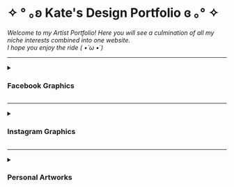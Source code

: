 # ✧ °  ｡ʚ Kate's Design Portfolio ɞ ｡° ✧

<p><em>Welcome to my Artist Portfolio! Here you will see a culmination of all my niche interests combined into one website. <br>I hope you enjoy the ride ( •̀ ω •́ )</em></p>

***
<details>
<summary><h3><p>Facebook Graphics</p></h3></summary>

![worklight-banner1](https://github.com/mintipresh/KatesGDPortfolio/assets/63135621/a3f76c61-421e-4551-b5d7-bfdc2dcb430b)
![tuesday](https://github.com/mintipresh/KatesGDPortfolio/assets/63135621/544a4600-9662-4393-bb02-4a8816baab1d)
![parasayo](https://github.com/mintipresh/KatesGDPortfolio/assets/63135621/9f0632c2-b431-4a31-8a0d-820b1d188dfb)
![00PREPARTY](https://github.com/mintipresh/KatesGDPortfolio/assets/63135621/106e8d3b-49d5-43da-aa02-ddf74a8db4e1)
![community](https://github.com/mintipresh/KatesGDPortfolio/assets/63135621/5e1920dc-db6c-4b19-9f10-88a5c297e981)

</details>

***
<details>
<summary><h3><p>Instagram Graphics</p></h3></summary>

![Batayan IG](https://github.com/mintipresh/KatesGDPortfolio/assets/63135621/1e882f79-b827-41d1-9952-08a643a8baa4)
![SPCN ROLL-CALL IG](https://github.com/mintipresh/KatesGDPortfolio/assets/63135621/17b2f4db-76b3-4359-a624-71dd61f8d711)![SPCN CLASS](https://github.com/mintipresh/KatesGDPortfolio/assets/63135621/870122d2-7076-4a0d-81fa-c9950690d72f)

</details>

***
<details>
<summary><h3><p>Personal Artworks</p></h3></summary>

</details>

